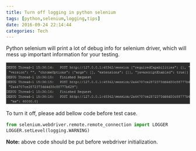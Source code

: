 ```yaml
---
title: Turn off logging in python selenium
tags: [python,selenium,logging,tips]
date: 2016-09-24 22:14:44
categories: Tech
---
```

Python selenium will print a lot of debug info for selenium driver, which will mess up important information for your testing.

<!-- more -->

![](images/selenium-debug-logging.png)

To turn it off, please add bellow code before test case.

```python
from selenium.webdriver.remote.remote_connection import LOGGER
LOGGER.setLevel(logging.WARNING)
```
**Note:** above code should be put before webdriver initialization.
